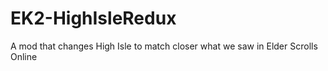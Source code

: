 # EK2-HighIsleRedux
A mod that changes High Isle to match closer what we saw in Elder Scrolls Online
